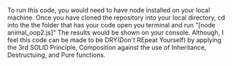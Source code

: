 To run this code, you would need to have node installed on your local machine.
Once you have cloned the repository into your local directory, cd into the the folder that has your code open you terminal and run "[node animal_oop2.js]"
The results would be shown on your console.
Although, I feel this code can be made to be DRY(Don't REpeat Yourself) by applying the 3rd SOLID Principle, Composition against the use of Inheritance, Destructuing, and Pure functions.